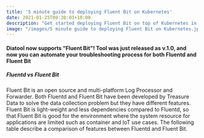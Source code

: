 ```yaml
---
title: '5 minute guide to deploying Fluent Bit on Kubernetes'
date: 2021-01-25T09:38:03+10:00
description: "Get started deploying Fluent Bit on top of Kubernetes in 5 minutes, with a walkthrough using the helm chart and sending data to Splunk."
image: "/images/5 minute guide to deploying Fluent Bit on Kubernetes.jpg"
---
```


#### Diatool now supports “Fluent Bit”! Tool was just released as v.1.0, and now you can automate your troubleshooting process for both Fluentd and Fluent Bit

##### Fluentd vs Fluent Bit

Fluent Bit is an open source and multi-platform Log Processor and Forwarder. Both Fluentd and Fluent Bit have been developed by Treasure Data to solve the data collection problem but they have different features. Fluent Bit is light-weight and less dependencies compared to Fluentd, so that Fluent Bit is good for the environment where the system resource for applications are limited such as container and IoT use cases. The following table describe a comparison of features between Fluentd and Fluent Bit.

